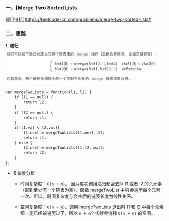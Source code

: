 ### 一、[Merge Two Sorted Lists
题目链接](https://leetcode-cn.com/problems/merge-two-sorted-lists/)
### 二、思路
**1. 递归**
![](./images/21.png)
```
var mergeTwoLists = function(l1, l2) {
    if (l1 == null) {
        return l2;
    }
    if (l2 == null) {
        return l1;
    }
    if(l1.val < l2.val){
        l1.next = mergeTwoLists(l1.next,l2);
        return l1;
    } else {
        l2.next = mergeTwoLists(l1,l2.next);
        return l2;
    }
};
```
- 复杂度分析

  - 时间复杂度：`O(n + m)`。 因为每次调用递归都会去掉 l1 或者 l2 的头元素（直到至少有一个链表为空），函数 mergeTwoList 中只会遍历每个元素一次。所以，时间复杂度与合并后的链表长度为线性关系。

  - 空间复杂度：`O(n + m)`。调用 mergeTwoLists 退出时 l1 和 l2 中每个元素都一定已经被遍历过了，所以 `n + m`个栈帧会消耗 `O(n + m)` 的空间。

